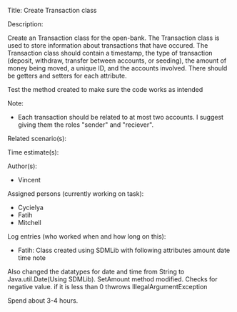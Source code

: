 Title: Create Transaction class

Description:

  Create an Transaction class for the open-bank. The Transaction class
  is used to store information about transactions that have occured.
  The Transaction class should contain a timestamp, the type of transaction
  (deposit, withdraw, transfer between accounts, or seeding), the amount of
  money being moved, a unique ID, and the accounts involved. There should be
  getters and setters for each attribute.
  
  Test the method created to make sure the code works as intended
  
  Note:
  - Each transaction should be related to at most two accounts. I suggest
  giving them the roles "sender" and "reciever".
 
  
Related scenario(s):


  
Time estimate(s):

  

Author(s):

  - Vincent

Assigned persons (currently working on task):

  - Cycielya
  - Fatih
  - Mitchell

Log entries (who worked when and how long on this):
- Fatih: Class created using SDMLib with following attributes
amount
date
time
note

Also changed the datatypes for date and time from String to Java.util.Date(Using SDMLib).
SetAmount method modified. Checks for negative value. if it is less than 0 thwrows IllegalArgumentException

Spend about 3-4 hours.


